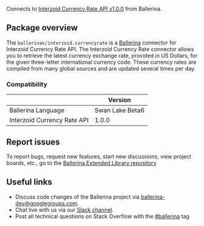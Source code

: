 Connects to [Interzoid Currency Rate API v1.0.0](https://interzoid.com/services/getcurrencyrate) from Ballerina.

## Package overview
The `ballerinax/interzoid.currencyrate` is a [Ballerina](https://ballerina.io/) connector for Interzoid Currency Rate API. The Interzoid Currency Rate connector allows you to retrieve the latest currency exchange rate, provided in US Dollars, for the given three-letter international currency code. These currency rates are compiled from many global sources and are updated several times per day.

### Compatibility
|                                | Version                   |
|--------------------------------|---------------------------|
| Ballerina Language             | Swan Lake Beta6           |
| Interzoid Currency Rate API    | 1.0.0                     |

## Report issues
To report bugs, request new features, start new discussions, view project boards, etc., go to the [Ballerina Extended Library repository](https://github.com/ballerina-platform/ballerina-extended-library)

## Useful links
- Discuss code changes of the Ballerina project via [ballerina-dev@googlegroups.com](mailto:ballerina-dev@googlegroups.com).
- Chat live with us via our [Slack channel](https://ballerina.io/community/slack/).
- Post all technical questions on Stack Overflow with the [#ballerina](https://stackoverflow.com/questions/tagged/ballerina) tag
